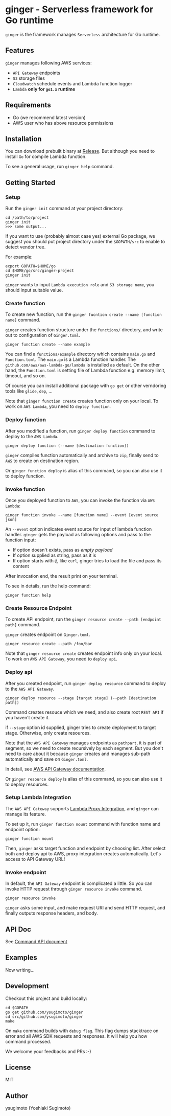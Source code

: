 # ginger - Serverless framework for Go runtime

`ginger` is the framework manages `Serverless` architecture for Go runtime.

## Features

`ginger` manages following AWS services:

- `API Gateway` endpoints
- `S3` storage files
- `Cloudwatch` schedule events and Lambda function logger
- `Lambda` __only for `go1.x` runtime__

## Requirements

- Go (we recommend latest version)
- AWS user who has above resource permissions

## Installation

You can download prebuilt binary at [Release](https://github.com/ysugimoto/ginger/releases).
But although you need to install `Go` for compile Lambda function.

To see a general usage, run `ginger help` command.

## Getting Started

### Setup

Run the `ginger init` command at your project directory:


```
cd /path/to/project
ginger init
>>> some output...
```

If you want to use (probably almost case yes) external Go package, we suggest you should put project directory under the `$GOPATH/src` to enable to detect vendor tree.

For example:

```
export GOPATH=$HOME/go
cd $HOME/go/src/ginger-project
ginger init
```

`ginger` wants to input `Lambda execution role` and `S3 storage name`, you should input suitable value.

### Create function

To create new function, run the `ginger fucntion create --name [function name]` command.

`ginger` creates function structure under the `functions/` directory, and write out to configuration of `Ginger.toml`.

```
ginger function create --name example
```

You can find a `functions/example` directory which contains `main.go` and `Function.toml`.
The `main.go` is a Lambda function handler. The `github.com/aws/aws-lambda-go/lambda` is installed as default.
On the other hand, the `Function.toml` is setting file of Lambda function e.g. memory limit, timeout, and so on.

Of course you can install additional package with `go get` or other verndoring tools like `glide`, `dep`, ...

Note that `ginger function create` creates function only on your local. To work on `AWS Lambda`, you need to `deploy function`.

### Deploy function

After you modified a function, run `ginger deploy function` command to deploy to the `AWS Lambda`.

```
ginger deploy function (--name [destination function])
```

`ginger` compiles function automatically and archive to `zip`, finally send to `AWS` to create on destination region.

Or `ginger function deploy` is alias of this command, so you can also use it to deploy function.

### Invoke function

Once you deployed function to `AWS`, you can invoke the function via `AWS Lambda`:

```
ginger function invoke --name [function name] --event [event source json]
```

An `--event` option indicates event source for input of lambda function handler. `ginger` gets the payload as following options and pass to the function input:

- If option doesn't exists, pass as _empty payload_
- If option supplied as string, pass as it is
- If option starts with `@`, like `curl`, ginger tries to load the file and pass its content

After invocation end, the result print on your terminal.

To see in details, run the help command:

```
ginger function help
```

### Create Resource Endpoint

To create API endpoint, run the `ginger resource create --path [endpoint path]` command.

`ginger` creates endpoint on `Ginger.toml`.

```
ginger resource create --path /foo/bar
```

Note that `ginger resource create` creates endpoint info only on your local. To work on `AWS API Gateway`, you need to `deploy api`.

### Deploy api

After you created endpoint, run `ginger deploy resource` command to deploy to the `AWS API Gateway`.

```
ginger deploy resource --stage [target stage] (--path [destination path])
```

Command creates resouce which we need, and also create root `REST API` if you haven't create it.

if `--stage` option id supplied, ginger tries to create deployment to target stage. Otherwise, only create resources.

Note that the `AWS API Gateway` manages endpoints as `pathpart`, it is part of segment, so we need to create recursively by each segment.
But you don't need to care about it because `ginger` creates and manages sub-path automatically and save on `Ginger.toml`.

In detail, see [AWS API Gateway documentation](https://docs.aws.amazon.com/apigateway/latest/developerguide/api-gateway-method-settings-method-request.html).

Or `ginger resource deploy` is alias of this command, so you can also use it to deploy resources.

### Setup Lambda Integration

The `AWS API Gateway` supports [Lambda Proxy Integration](https://docs.aws.amazon.com/apigateway/latest/developerguide/api-gateway-create-api-as-simple-proxy-for-lambda.html), and `ginger` can manage its feature.

To set up it, run `ginger function mount` command with function name and endpoint option:

```
ginger function mount
```

Then, `ginger` asks target function and endpoint by choosing list. After select both and deploy api to AWS, proxy integration creates automatically.
Let's access to API Gateway URL!

### Invoke endpoint

In default, the `API Gateway` endpoint is complicated a little. So you can invoke HTTP request through `ginger resource invoke` command.

```
ginger resource invoke
```

`ginger` asks some input, and make request URI and send HTTP request, and finally outputs response headers, and body.

## API Doc

See [Command API document](https://github.com/ysugimoto/ginger/blob/master/docs/command.md)

## Examples

Now writing...

## Development

Checkout this project and build locally:

```
cd $GOPATH
go get github.com/ysugimoto/ginger
cd src/github.com/ysugimoto/ginger
make
```

On `make` command builds with `debug flag`. This flag dumps stacktrace on error and all AWS SDK requests and responses.
It will help you how command processed.

We welcome your feedbacks and PRs :-)

## License

MIT

## Author

ysugimoto (Yoshiaki Sugimoto)


